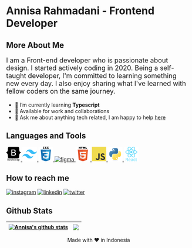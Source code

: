 <h1>Annisa Rahmadani - Frontend Developer</h1>

## <h2 align="left"><b> More About Me </b></h2>

<p align="left" style="font-weight:400;font-size:18px">I am a Front-end developer who is passionate about design. I started actively coding in 2020. Being a self-taught developer, I'm committed to learning something new every day. I also enjoy sharing what I've learned with fellow coders on the same journey. </p>

- 🌱 I’m currently learning <b>Typescript</b>
- 👯 Available for work and collaborations
- 💬 Ask me about anything tech related, I am happy to help [here](annisarahmadhani78@gmail.com)
  <br>

## <h2 align="left"><b>Languages and Tools</b></h2>

<a href="https://getbootstrap.com" target="_blank" rel="noreferrer"> <img src="https://raw.githubusercontent.com/devicons/devicon/master/icons/bootstrap/bootstrap-plain-wordmark.svg" alt="bootstrap" width="40" height="40"/> </a>
<a href="https://tailwindcss.com/" target="_blank" rel="noreferrer"> <img
      src="https://raw.githubusercontent.com/devicons/devicon/master/icons/tailwindcss/tailwindcss-plain.svg"
      alt="tailwind" width="40" height="40" /> </a>
<a href="https://www.w3schools.com/css/" target="_blank" rel="noreferrer"> <img src="https://raw.githubusercontent.com/devicons/devicon/master/icons/css3/css3-original-wordmark.svg" alt="css3" width="40" height="40"/> </a> <a href="https://www.figma.com/" target="_blank" rel="noreferrer"> <img src="https://www.vectorlogo.zone/logos/figma/figma-icon.svg" alt="figma" width="40" height="40"/> </a> <a href="https://www.w3.org/html/" target="_blank" rel="noreferrer"> <img src="https://raw.githubusercontent.com/devicons/devicon/master/icons/html5/html5-original-wordmark.svg" alt="html5" width="40" height="40"/> </a> <a href="https://developer.mozilla.org/en-US/docs/Web/JavaScript" target="_blank" rel="noreferrer"> <img src="https://raw.githubusercontent.com/devicons/devicon/master/icons/javascript/javascript-original.svg" alt="javascript" width="40" height="40"/> </a> <a href="https://www.python.org" target="_blank" rel="noreferrer"> <img src="https://raw.githubusercontent.com/devicons/devicon/master/icons/python/python-original.svg" alt="python" width="40" height="40"/> </a> <a href="https://reactjs.org/" target="_blank" rel="noreferrer"> <img src="https://raw.githubusercontent.com/devicons/devicon/master/icons/react/react-original-wordmark.svg" alt="react" width="40" height="40"/></a>
<br>

## <h2 align="left"><b>How to reach me</b></h2>

<a href="https://instagram.com/icutttrd?igshid=YmMyMTA2M2Y=" target="blank"><img 
      src="https://raw.githubusercontent.com/rahuldkjain/github-profile-readme-generator/master/src/images/icons/Social/instagram.svg"
      alt="instagram" height="25" width="30" /></a>
<a href="https://www.linkedin.com/in/annisard/" target="blank"><img  
      src="https://raw.githubusercontent.com/rahuldkjain/github-profile-readme-generator/master/src/images/icons/Social/linked-in-alt.svg"
      alt="linkedin" height="25" width="30" /></a>
<a href="https://twitter.com/icutttrd">
<img  alt="twitter" width="30" heigt="25" src="https://raw.githubusercontent.com/peterthehan/peterthehan/master/assets/twitter.svg"/>
</a>
<br>

## <h2 align="left"><b>Github Stats</b></h2>

| <a href="https://github.com/anuraghazra/github-readme-stats"><img align="center" src="https://github-readme-stats.vercel.app/api?username=annisaard&&show_icons=true&theme=radical" alt="Annisa's github stats" /></a> | <a href="https://github.com/anuraghazra/github-readme-stats"><img align="center" src="https://github-readme-stats.vercel.app/api/top-langs?username=annisaard&show_icons=true&locale=en&layout=compact&theme=radical" /></a> |
| ---------------------------------------------------------------------------------------------------------------------------------------------------------------------------------------------------------------------- | ---------------------------------------------------------------------------------------------------------------------------------------------------------------------------------------------------------------------------- |

</div>
<p align="center">Made with ❤️ in Indonesia</p>
